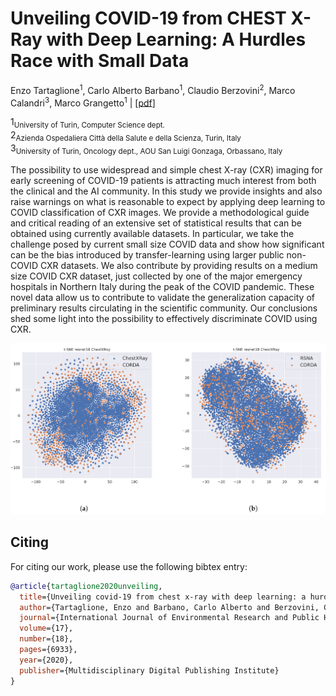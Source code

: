 # Unveiling COVID-19 from CHEST X-Ray with Deep Learning: A Hurdles Race with Small Data

Enzo Tartaglione<sup>1</sup>, Carlo Alberto Barbano<sup>1</sup>, Claudio Berzovini<sup>2</sup>, Marco Calandri<sup>3</sup>, Marco Grangetto<sup>1</sup> | [[pdf](https://www.mdpi.com/1660-4601/17/18/6933/htm)]

1<sub>University of Turin, Computer Science dept.</sub><br>
2<sub>Azienda Ospedaliera Città della Salute e della Scienza, Turin, Italy</sub><br>
3<sub>University of Turin, Oncology dept., AOU San Luigi Gonzaga, Orbassano, Italy</sub><br/>

<p>
The possibility to use widespread and simple chest X-ray (CXR) imaging for early screening of COVID-19 patients is attracting much interest from both the clinical and the AI community. In this study we provide insights and also raise warnings on what is reasonable to expect by applying deep learning to COVID classification of CXR images. We provide a methodological guide and critical reading of an extensive set of statistical results that can be obtained using currently available datasets. In particular, we take the challenge posed by current small size COVID data and show how significant can be the bias introduced by transfer-learning using larger public non-COVID CXR datasets. We also contribute by providing results on a medium size COVID CXR dataset, just collected by one of the major emergency hospitals in Northern Italy during the peak of the COVID pandemic. These novel data allow us to contribute to validate the generalization capacity of preliminary results circulating in the scientific community. Our conclusions shed some light into the possibility to effectively discriminate COVID using CXR.
</p>

![scatter](res/tsne.webp)


## Citing

For citing our work, please use the following bibtex entry:

```bibtex
@article{tartaglione2020unveiling,
  title={Unveiling covid-19 from chest x-ray with deep learning: a hurdles race with small data},
  author={Tartaglione, Enzo and Barbano, Carlo Alberto and Berzovini, Claudio and Calandri, Marco and Grangetto, Marco},
  journal={International Journal of Environmental Research and Public Health},
  volume={17},
  number={18},
  pages={6933},
  year={2020},
  publisher={Multidisciplinary Digital Publishing Institute}
}
```
